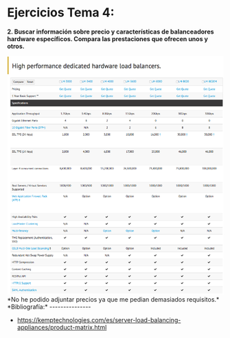 **Ejercicios Tema 4:**
======================

**2. Buscar información sobre precio y características de balanceadores hardware específicos. Compara las prestaciones que ofrecen unos y otros.**

<img src="https://github.com/luisgm420/SWAP/blob/master/Ejercicios/Capturas%20de%20Pantalla/balanceadoresDeCarga.png">
*No he podido adjuntar precios ya que me pedian demasiados requisitos.*
*Bibliografía:*
---------------

* https://kemptechnologies.com/es/server-load-balancing-appliances/product-matrix.html
